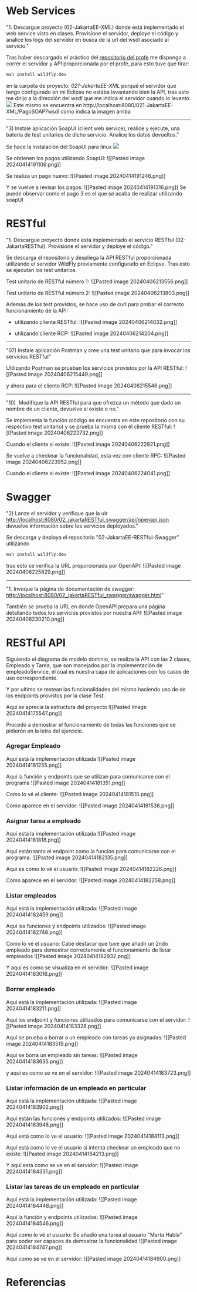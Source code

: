 
# Web Services

"1. Descargue proyecto (02-JakartaEE-XML) donde está implementado el web service visto en clases. Provisione el servidor, deploye el código y analice los logs del servidor en busca de la url del wsdl asociado al servicio."

Tras haber descargado el práctico del [repositorio del profe](https://github.com/gabrielaramburu/TallerJakartaEE) me dispongo a correr el servidor y API proporcionada por el profe, para esto tuve que tirar:
```Bash
mvn install wildfly:dev
```
en la carpeta de proyecto: *021-JakartaEE-XML* porqué el servidor que tengo configurado en mi Eclipse no estába levantando bien la API, tras esto me dirijo a la dirección del *wsdl*
 que me indica el servidor cuando lo levanto.
 ![](Archivos/Pastedimage20240406204645.png)
Este mismo se encuentra en http://localhost:8080/021-JakartaEE-XML/PagoSOAP?wsdl como índica la imagen arriba

---
"3) Instale aplicación SoapUI (client web service), realice y ejecute, una batería de test unitarios de dicho servicio. Analice los datos devueltos."

Se hace la instalación del SoapUI para linux
![](Pasted%20image%2020240414190651.png)


Se obtienen los pagos utilizando SoapUI:
![[Pasted image 20240414191106.png]]


Se realiza un pago nuevo:
![[Pasted image 20240414191246.png]]


Y se vuelve a revisar los pagos:
![[Pasted image 20240414191316.png]]
Se puede observar como el pago 3 es el que se acaba de realizar utilizando soapUI


# RESTful
"1. Descargue proyecto donde está implementado el servicio RESTful (02-JakartaRESTful). Provisione el servidor y deploye el código."

Se descarga el repositorio y despliega la API RESTful proporcionada utilizando el servidor WildFly previamente configurado en Eclipse. Tras esto se ejecutan los test unitarios.

Test unitario de RESTful número 1:
![[Pasted image 20240406213556.png]]

Test unitario de RESTful número 2:
![[Pasted image 20240406213803.png]]


Además de los test provistos, se hace uso de curl para probar el correcto funcionamiento de la API:

- utilizando cliente RESTful:
![[Pasted image 20240406214032.png]]

- utilizando cliente RCP:
![[Pasted image 20240406214204.png]]

---

"07) Instale aplicación Postman y cree una test unitario que para invocar los servicios RESTful"

Utilizando Postman se prueban los servicios provistos por la API RESTful:
![[Pasted image 20240406215449.png]]

y ahora para el cliente RCP:
![[Pasted image 20240406215546.png]]

---

"10)  Modifique la API RESTful para que ofrezca un método que dado un nombre de un cliente, devuelve si existe o no."

Se implementa la función (código se encuentra en este repositorio con su respectivo test unitario) y se prueba la misma con el cliente RESTful:
![[Pasted image 20240406222732.png]]

Cuando el cliente si existe:
![[Pasted image 20240406222821.png]]



Se vuelve a checkear la funcionalidad, esta vez con cliente RPC:
![[Pasted image 20240406223952.png]]


Cuando el cliente si existe:
![[Pasted image 20240406224041.png]]


# Swagger
"2) Lanze el servidor y verifique que la ulr [http://localhost:8080/02_jakartaRESTful_swagger/api/openapi.json](http://localhost:8080/02_jakartaRESTful_swagger/api/openapi.json) devuelve información sobre los servicios deployados."

Se descarga y deploya el repositorio "02-JakartaEE-RESTful-Swagger" utilizando 
```Bash
mvn install wildfly:dev
```
tras esto se verifica la URL proporcionada por OpenAPI:
![[Pasted image 20240406225829.png]]

---

"1. Invoque la página de documentación de swagger: [http://localhost:8080/02_jakartaRESTful_swagger/swagger.html](http://localhost:8080/02_jakartaRESTful_swagger/swagger.html)"

También se prueba la URL en donde OpenAPI prepara una página detallando todos los servicios provistos por nuestra API:
![[Pasted image 20240406230210.png]]

# RESTful API

Siguiendo el diagrama de modelo dominio, se realiza la API con las 2 clases, Empleado y Tarea, que son manejados por la implementación de empleadoService, el cual es nuestra capa de aplicaciones con los casos de uso correspondiente.

Y por ultimo se testean las funcionalidades del mismo haciendo uso de de los endpoints provistos por la clase Test.

Aquí se aprecia la estructura del proyecto
![[Pasted image 20240414175547.png]]


Procedo a demostrar el funcionamiento de todas las funciones que se pidierón en la letra del ejercicio.

### Agregar Empleado

Aquí está la implementación utilizada
![[Pasted image 20240414181255.png]]


Aquí la función y endpoints que se utilizan para comunicarse con el programa
![[Pasted image 20240414181351.png]]


Como lo vé el cliente:
![[Pasted image 20240414181510.png]]


Como aparece en el servidor:
![[Pasted image 20240414181538.png]]


### Asignar tarea a empleado

Aquí está la implementación utilizada
![[Pasted image 20240414181818.png]]


Aquí están tanto el endpoint como la función para comunicarse con el programa:
![[Pasted image 20240414182135.png]]


Aquí es como lo vé el usuario:
![[Pasted image 20240414182226.png]]


Como aparece en el servidor:
![[Pasted image 20240414182258.png]]

### Listar empleados

Aquí está la implementación utilizada:
![[Pasted image 20240414182459.png]]


Aquí las funciones y endpoints utilizados:
![[Pasted image 20240414182748.png]]


Como lo vé el usuario:
Cabe destacar que tuve que añadir un 2ndo empleado para demostrar correctamente el funcionamiento de listar empleados
![[Pasted image 20240414182932.png]]

Y aquí es como se visualiza en el servidor:
![[Pasted image 20240414183016.png]]

### Borrar empleado

Aquí está la implementación utilizada:
![[Pasted image 20240414183211.png]]


Aquí los endpoint y funciones utilizados para comunicarse con el servidor:
![[Pasted image 20240414183328.png]]


Aquí se prueba a borrar a un empleado con tareas ya asignadas:
![[Pasted image 20240414183519.png]]


Aquí se borra un empleado sin tareas:
![[Pasted image 20240414183635.png]]


y aquí es como se ve en el servidor:
![[Pasted image 20240414183723.png]]

### Listar información de un empleado en particular

Aquí está la implementación utilizada:
![[Pasted image 20240414183902.png]]


Aquí están las funciones y endpoints utilizados:
![[Pasted image 20240414183948.png]]


Aquí está como lo ve el usuario:
![[Pasted image 20240414184113.png]]

Aquí está como lo ve el usuario si intenta checkear un empleado que no existe:
![[Pasted image 20240414184213.png]]


Y aquí esta como se ve en el servidor:
![[Pasted image 20240414184331.png]]


### Listar las tareas de un empleado en particular

Aquí está la implementación utilizada:
![[Pasted image 20240414184448.png]]


Aquí la función y endpoints utilizados:
![[Pasted image 20240414184546.png]]


Aquí como lo vé el usuario:
Se añadió una tarea al usuario "Marta Habla" para poder ser capaces de demostrar la funcionalidad
![[Pasted image 20240414184747.png]]


Aquí como se ve en el servidor:
![[Pasted image 20240414184900.png]]
# Referencias
